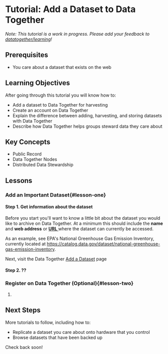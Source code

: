 # Tutorial: Add a Dataset to Data Together

_Note: This tutorial is a work in progress. Please add your feedback to [datatogether/learning](https://github.com/datatogether/learning/issues)!_

## Prerequisites

* You care about a dataset that exists on the web

## Learning Objectives

After going through this tutorial you will know how to:

* Add a dataset to Data Together for harvesting
* Create an account on Data Together
* Explain the difference between adding, harvesting, and storing datasets with Data Together
* Describe how Data Together helps groups steward data they care about

## Key Concepts

* Public Record
* Data Together Nodes
* Distributed Data Stewardship

## Lessons

### Add an Important Dataset{#lesson-one}

#### Step 1. Get information about the dataset

Before you start you'll want to know a little bit about the dataset you would like to archive on Data Together. At a minimum this should include the **name** and **web address** or [**URL** ](https://en.wikipedia.org/wiki/URL) where the dataset can currently be accessed.

As an example, see EPA's National Greenhouse Gas Emission Inventory, currently located at https://catalog.data.gov/dataset/national-greenhouse-gas-emission-inventory. 

Next, visit the Data Together [Add a Dataset](#) page

<screenshot>



#### Step 2. ??

### Register on Data Together (Optional){#lesson-two}

1.

## Next Steps

More tutorials to follow, including how to:

* Replicate a dataset you care about onto hardware that you control
* Browse datasets that have been backed up

Check back soon!
